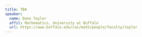 ```yaml
---
title: TBA
speaker:
  name: Dane Taylor
  affil: Mathematics, University at Buffalo
  url: https://www.buffalo.edu/cas/math/people/faculty/taylor
---
```

